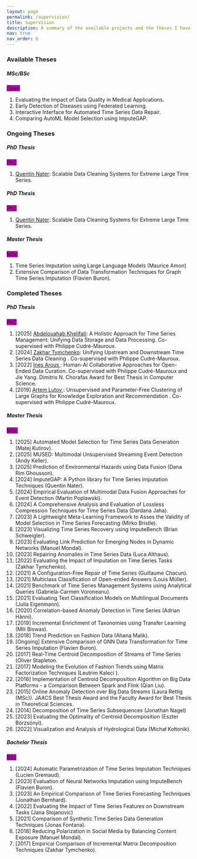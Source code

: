 ```yaml
---
layout: page
permalink: /supervision/
title: Supervision
description: A summary of the available projects and the theses I have supervised or co-supervised.
nav: true
nav_order: 6
---
```



<h3 class="mt-4">Available Theses</h3>

<div class="card mt-3">
  <div class="p-3">
    <div class="row">
      <div class="col-sm-10">
        <h5 class="font-weight-bold">MSc/BSc</h5>
      </div>
      <div class="col-sm-2 text-left text-sm-right">
        <span class="badge font-weight-bold text-uppercase align-middle" style="background-color: #b509ac">
            Open
        </span>
      </div>
    </div>
    <ol class="card-text font-weight-light list-group list-group-flush">
      <li class="list-group-item">Evaluating the Impact of Data Quality in Medical Applications.</li>
      <li class="list-group-item">Early Detection of Diseases using Federated Learning.</li>
      <li class="list-group-item">Interactive Interface for Automated Time Series Data Repair.</li>
      <li class="list-group-item">Comparing AutoML Model Selection using ImputeGAP.</li>
    </ol>
  </div>
</div>


<h3 class="mt-4">Ongoing Theses</h3>

<div class="card mt-3">
  <div class="p-3">
    <div class="row">
      <div class="col-sm-10">
        <h5 class="font-weight-bold">PhD Thesis</h5>
      </div>
      <div class="col-sm-2 text-left text-sm-right">
        <span class="badge font-weight-bold text-uppercase align-middle" style="background-color: #b509ac">
            PhD
        </span>
      </div>
    </div>
    <ol class="card-text font-weight-light list-group list-group-flush">
      <li class="list-group-item"><a href="https://exascale.info/members/quentin-nater/">Quentin Nater</a>: Scalable Data Cleaning Systems for Extreme Large Time Series.</li>
    </ol>
  </div>
  <div class="p-3">
    <div class="row">
      <div class="col-sm-10">
        <h5 class="font-weight-bold">PhD Thesis</h5>
      </div>
      <div class="col-sm-2 text-left text-sm-right">
        <span class="badge font-weight-bold text-uppercase align-middle" style="background-color: #b509ac">
            PhD
        </span>
      </div>
    </div>
    <ol class="card-text font-weight-light list-group list-group-flush">
      <li class="list-group-item"><a href="https://exascale.info/members/quentin-nater/">Quentin Nater</a>: Scalable Data Cleaning Systems for Extreme Large Time Series.</li>
    </ol>
  </div>
</div>

<div class="card mt-3">
  <div class="p-3">
    <div class="row">
      <div class="col-sm-10">
        <h5 class="font-weight-bold">Master Thesis</h5>
      </div>
      <div class="col-sm-2 text-left text-sm-right">
        <span class="badge font-weight-bold text-uppercase align-middle" style="background-color: #b509ac">
            MSc
        </span>
      </div>
    </div>
    <ol class="card-text font-weight-light list-group list-group-flush">
      <li class="list-group-item"> Time Series Imputation using Large Language Models (Maurice Amon)</li>
      <li class="list-group-item"> Extensive Comparison of Data Transformation Techniques for Graph Time Series Imputation (Flavien Buron).</li>
    </ol>
  </div>
</div>



<h3 class="mt-4">Completed Theses</h3>

<div class="card mt-3">
  <div class="p-3">
    <div class="row">
      <div class="col-sm-10">
        <h5 class="font-weight-bold">PhD Thesis</h5>
      </div>
      <div class="col-sm-2 text-left text-sm-right">
        <span class="badge font-weight-bold text-uppercase align-middle" style="background-color: #b509ac">
            PhD
        </span>
      </div>
    </div>
    <ol class="card-text font-weight-light list-group list-group-flush">
      <li class="list-group-item">[2025] <a href="https://exascale.info/members/abdelouahab-khelifati/">Abdelouahab Khelifati</a>: A Holistic Approach for Time Series Management: Unifying Data Storage and Data Processing. Co-supervised with Philippe Cudré-Mauroux.</li>
      <li class="list-group-item">[2024] <a href="https://exascale.info/members/zakhar-tymchenko/">Zakhar Tymchenko</a>: Unifying Upstream and Downstream Time Series Data Cleaning . Co-supervised with Philippe Cudré-Mauroux.</li>
      <li class="list-group-item">[2022] <a href="https://inesarous.github.io"> Ines Arous </a>: Human-AI Collaborative Approaches for Open-Ended Data Curation. Co-supervised with Philippe Cudré-Mauroux and Jie Yang. Dimitris N. Chorafas Award for Best Thesis in Computer Science.</li>
      <li class="list-group-item">[2019] <a href="https://exascale.info/members/artem-lutov">Artem Lutov </a>: Unsupervised and Parameter-Free Clustering of Large Graphs for Knowledge Exploration and Recommendation . Co-supervised with Philippe Cudré-Mauroux.</li>
    </ol>
  </div>
</div>

<div class="card mt-3">
  <div class="p-3">
    <div class="row">
      <div class="col-sm-10">
        <h5 class="font-weight-bold">Master Thesis</h5>
      </div>
      <div class="col-sm-2 text-left text-sm-right">
        <span class="badge font-weight-bold text-uppercase align-middle" style="background-color: #b509ac">
            MSc
        </span>
      </div>
    </div>
    <ol class="card-text font-weight-light list-group list-group-flush">
      <li class="list-group-item"> [2025] Automated Model Selection for Time Series Data Generation (Matej Kutirov).</li>
      <li class="list-group-item"> [2025] MUSED: Multimodal Unsupervised Streaming Event Detection (Andy Keller).</li>
      <li class="list-group-item"> [2025] Prediction of Environmental Hazards using Data Fusion (Dana Rim Ghousson).</li>
      <li class="list-group-item"> [2024] ImputeGAP: A Python library for Time Series Imputation Techniques (Quentin Nater).</li>
      <li class="list-group-item"> [2024] Empirical Evaluation of Multimodal Data Fusion Approaches for Event Detection (Martin Poplawski).</li>
      <li class="list-group-item"> [2024] A Comprehensive Analysis and Evaluation of Lossless Compression Techniques for Time Series Data (Dardana Jaha).</li>
      <li class="list-group-item"> [2023] A Lightweight Meta-Learning Framework to Asses the Validity of Model Selection in Time Series Forecasting (Mirko Bristle).</li>
      <li class="list-group-item"> [2023] Visualizing Time Series Recovery using ImputeBench (Brian Schweigler).</li>
      <li class="list-group-item"> [2023] Evaluating Link Prediction for Emerging Nodes in Dynamic Networks (Manuel Mondal).</li>
      <li class="list-group-item"> [2023] Repairing Anomalies in Time Series Data (Luca Althaus).</li>
      <li class="list-group-item"> [2022] Evaluating the Impact of Imputation on Time Series Tasks (Zakhar Tymchenko).</li>
      <li class="list-group-item"> [2021] A Configuration-Free Repair of Time Series (Guillaume Chacun).</li>
      <li class="list-group-item"> [2021] Multiclass Classification of Open-ended Answers (Louis Müller).</li>
      <li class="list-group-item"> [2021] Benchmark of Time Series Management Systems using Analytical Queries (Gabriela-Carmen Voroneanu).</li>
      <li class="list-group-item"> [2021] Evaluating Text Classification Models on Multilingual Documents (Julia Eigenmann).</li>
      <li class="list-group-item"> [2020] Correlation-based Anomaly Detection in Time Series (Adrian Hänni).</li>
      <li class="list-group-item"> [2019] Incremental Enrichment of Taxonomies using Transfer Learning (Mili Biswas).</li>
      <li class="list-group-item"> [2018] Trend Prediction on Fashion Data (Ahana Malik).</li>
      <li class="list-group-item"> [Ongoing] Extensive Comparison of GNN Data Transformation for Time Series Imputation (Flavien Buron).</li>
      <li class="list-group-item"> [2017] Real-Time Centroid Decomposition of Streams of Time Series (Oliver Stapleton.</li>
      <li class="list-group-item"> [2017] Modeling the Evolution of Fashion Trends using Matrix Factorization Techniques (Leutrim Kaleci ).</li>
      <li class="list-group-item"> [2016] Implementation of Centroid Decomposition Algorithm on Big Data Platforms - a Comparison Between Spark and Flink (Qian Liu).</li>
      <li class="list-group-item"> [2015] Online Anomaly Detection over Big Data Streams (Laura Rettig (MSc)). JAACS Best Thesis Award and the Faculty Award for Best Thesis in Theoretical Sciences.</li>
      <li class="list-group-item">[2014] Decomposition of Time Series Subsequences (Jonathan Nagel)</li>
      <li class="list-group-item">[2023] Evaluating the Optimality of Centroid Decomposition (Eszter Börzsönyi).</li>
      <li class="list-group-item">[2022] Visualization and Analysis of Hydrological Data (Michał Kołtonik).</li>
    </ol>
  </div>
</div>

<div class="card mt-3">
  <div class="p-3">
    <div class="row">
      <div class="col-sm-10">
        <h5 class="font-weight-bold">Bachelor Thesis</h5>
      </div>
      <div class="col-sm-2 text-left text-sm-right">
        <span class="badge font-weight-bold text-uppercase align-middle" style="background-color: #b509ac">
            BSc
        </span>
      </div>
    </div>
    <ol class="card-text font-weight-light list-group list-group-flush">
      <li class="list-group-item">[2024] Automatic Parametrization of Time Series Imputation Techniques (Lucien Gremaud).</li>
      <li class="list-group-item">[2023] Evaluation of Neural Networks Imputation using ImputeBench (Flavien Buron).</li>
      <li class="list-group-item">[2023] An Empirical Comparison of Time Series Forecasting Techniques (Jonathan Bernhard).</li>
      <li class="list-group-item">[2022] Evaluating the Impact of Time Series Features on Downstream Tasks (Jana Stojanovic)</li>
      <li class="list-group-item">[2021] Comparison of Synthetic Time Series Data Generation Techniques (Jonas Fontana).</li>
      <li class="list-group-item">[2018] Reducing Polarization in Social Media by Balancing Content Exposure (Manuel Mondal).</li>
      <li class="list-group-item">[2017] Empirical Comparison of Incremental Matrix Decomposition Techniques (Zakhar Tymchenko).</li>
    </ol>
  </div>
</div>

